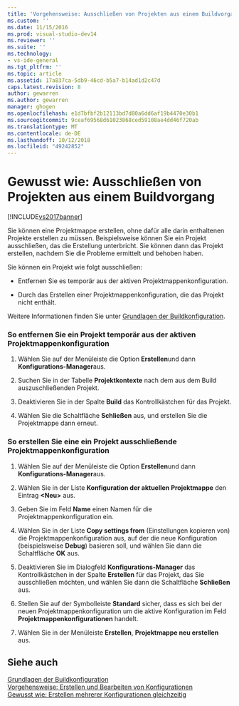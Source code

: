 ```yaml
---
title: 'Vorgehensweise: Ausschließen von Projekten aus einem Buildvorgang | Microsoft-Dokumentation'
ms.custom: ''
ms.date: 11/15/2016
ms.prod: visual-studio-dev14
ms.reviewer: ''
ms.suite: ''
ms.technology:
- vs-ide-general
ms.tgt_pltfrm: ''
ms.topic: article
ms.assetid: 17a837ca-5db9-46cd-b5a7-b14ad1d2c47d
caps.latest.revision: 8
author: gewarren
ms.author: gewarren
manager: ghogen
ms.openlocfilehash: e1d7bfbf2b12113bd7d80a6dd6af19b4470e30b1
ms.sourcegitcommit: 9ceaf69568d61023868ced59108ae4dd46f720ab
ms.translationtype: MT
ms.contentlocale: de-DE
ms.lasthandoff: 10/12/2018
ms.locfileid: "49242852"
---
```

# <a name="how-to-exclude-projects-from-a-build"></a>Gewusst wie: Ausschließen von Projekten aus einem Buildvorgang
[!INCLUDE[vs2017banner](../includes/vs2017banner.md)]

Sie können eine Projektmappe erstellen, ohne dafür alle darin enthaltenen Projekte erstellen zu müssen. Beispielsweise können Sie ein Projekt ausschließen, das die Erstellung unterbricht. Sie können dann das Projekt erstellen, nachdem Sie die Probleme ermittelt und behoben haben.  
  
 Sie können ein Projekt wie folgt ausschließen:  
  
-   Entfernen Sie es temporär aus der aktiven Projektmappenkonfiguration.  
  
-   Durch das Erstellen einer Projektmappenkonfiguration, die das Projekt nicht enthält.  
  
 Weitere Informationen finden Sie unter [Grundlagen der Buildkonfiguration](../ide/understanding-build-configurations.md).  
  
### <a name="to-temporarily-remove-a-project-from-the-active-solution-configuration"></a>So entfernen Sie ein Projekt temporär aus der aktiven Projektmappenkonfiguration  
  
1.  Wählen Sie auf der Menüleiste die Option **Erstellen**und dann **Konfigurations-Manager**aus.  
  
2.  Suchen Sie in der Tabelle **Projektkontexte** nach dem aus dem Build auszuschließenden Projekt.  
  
3.  Deaktivieren Sie in der Spalte **Build** das Kontrollkästchen für das Projekt.  
  
4.  Wählen Sie die Schaltfläche **Schließen** aus, und erstellen Sie die Projektmappe dann erneut.  
  
### <a name="to-create-a-solution-configuration-that-excludes-a-project"></a>So erstellen Sie eine ein Projekt ausschließende Projektmappenkonfiguration  
  
1.  Wählen Sie auf der Menüleiste die Option **Erstellen**und dann **Konfigurations-Manager**aus.  
  
2.  Wählen Sie in der Liste **Konfiguration der aktuellen Projektmappe** den Eintrag **\<Neu>** aus.  
  
3.  Geben Sie im Feld **Name** einen Namen für die Projektmappenkonfiguration ein.  
  
4.  Wählen Sie in der Liste **Copy settings from** (Einstellungen kopieren von) die Projektmappenkonfiguration aus, auf der die neue Konfiguration (beispielsweise **Debug**) basieren soll, und wählen Sie dann die Schaltfläche **OK** aus.  
  
5.  Deaktivieren Sie im Dialogfeld **Konfigurations-Manager** das Kontrollkästchen in der Spalte **Erstellen** für das Projekt, das Sie ausschließen möchten, und wählen Sie dann die Schaltfläche **Schließen** aus.  
  
6.  Stellen Sie auf der Symbolleiste **Standard** sicher, dass es sich bei der neuen Projektmappenkonfiguration um die aktive Konfiguration im Feld **Projektmappenkonfigurationen** handelt.  
  
7.  Wählen Sie in der Menüleiste **Erstellen**, **Projektmappe neu erstellen** aus.  
  
## <a name="see-also"></a>Siehe auch  
 [Grundlagen der Buildkonfiguration](../ide/understanding-build-configurations.md)   
 [Vorgehensweise: Erstellen und Bearbeiten von Konfigurationen](../ide/how-to-create-and-edit-configurations.md)   
 [Gewusst wie: Erstellen mehrerer Konfigurationen gleichzeitig](../ide/how-to-build-multiple-configurations-simultaneously.md)



